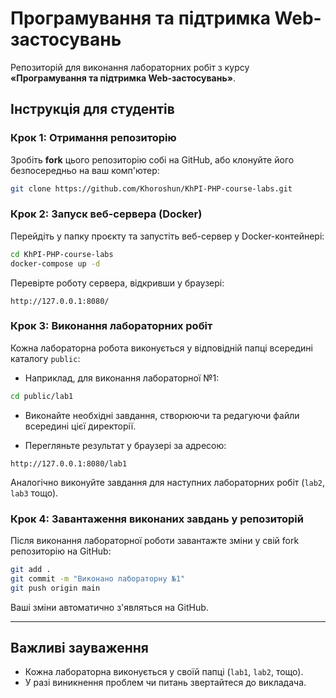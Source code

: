 # Програмування та підтримка Web-застосувань

Репозиторій для виконання лабораторних робіт з курсу **«Програмування та підтримка Web-застосувань»**.

## Інструкція для студентів

### Крок 1: Отримання репозиторію

Зробіть **fork** цього репозиторію собі на GitHub, або клонуйте його безпосередньо на ваш комп'ютер:

```bash
git clone https://github.com/Khoroshun/KhPI-PHP-course-labs.git
```

### Крок 2: Запуск веб-сервера (Docker)

Перейдіть у папку проєкту та запустіть веб-сервер у Docker-контейнері:

```bash
cd KhPI-PHP-course-labs
docker-compose up -d
```

Перевірте роботу сервера, відкривши у браузері:

```
http://127.0.0.1:8080/
```

### Крок 3: Виконання лабораторних робіт

Кожна лабораторна робота виконується у відповідній папці всередині каталогу `public`:

- Наприклад, для виконання лабораторної №1:

```bash
cd public/lab1
```

- Виконайте необхідні завдання, створюючи та редагуючи файли всередині цієї директорії.

- Перегляньте результат у браузері за адресою:

```
http://127.0.0.1:8080/lab1
```

Аналогічно виконуйте завдання для наступних лабораторних робіт (`lab2`, `lab3` тощо).

### Крок 4: Завантаження виконаних завдань у репозиторій

Після виконання лабораторної роботи завантажте зміни у свій fork репозиторію на GitHub:

```bash
git add .
git commit -m "Виконано лабораторну №1"
git push origin main
```

Ваші зміни автоматично з'являться на GitHub.

---

## Важливі зауваження

- Кожна лабораторна виконується у своїй папці (`lab1`, `lab2`, тощо).
- У разі виникнення проблем чи питань звертайтеся до викладача.
